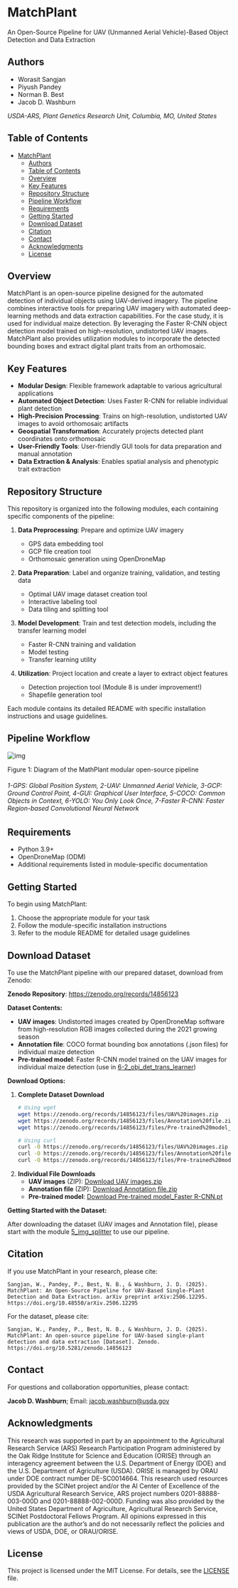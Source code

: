 # MatchPlant

An Open-Source Pipeline for UAV (Unmanned Aerial Vehicle)-Based Object Detection and Data Extraction

## Authors

- Worasit Sangjan
- Piyush Pandey
- Norman B. Best
- Jacob D. Washburn
  
*USDA-ARS, Plant Genetics Research Unit, Columbia, MO, United States*

## Table of Contents
- [MatchPlant](#matchplant)
  - [Authors](#authors)
  - [Table of Contents](#table-of-contents)
  - [Overview](#overview)
  - [Key Features](#key-features)
  - [Repository Structure](#repository-structure)
  - [Pipeline Workflow](#pipeline-workflow)
  - [Requirements](#requirements)
  - [Getting Started](#getting-started)
  - [Download Dataset](#download-dataset)
  - [Citation](#citation)
  - [Contact](#contact)
  - [Acknowledgments](#acknowledgments)
  - [License](#license)

## Overview

MatchPlant is an open-source pipeline designed for the automated detection of individual objects using UAV-derived imagery. The pipeline combines interactive tools for preparing UAV imagery with automated deep-learning methods and data extraction capabilities. For the case study, it is used for individual maize detection. By leveraging the Faster R-CNN object detection model trained on high-resolution, undistorted UAV images. MatchPlant also provides utilization modules to incorporate the detected bounding boxes and extract digital plant traits from an orthomosaic.

## Key Features

- **Modular Design**: Flexible framework adaptable to various agricultural applications
- **Automated Object Detection**: Uses Faster R-CNN for reliable individual plant detection
- **High-Precision Processing**: Trains on high-resolution, undistorted UAV images to avoid orthomosaic artifacts
- **Geospatial Transformation**: Accurately projects detected plant coordinates onto orthomosaic
- **User-Friendly Tools**: User-friendly GUI tools for data preparation and manual annotation
- **Data Extraction & Analysis**: Enables spatial analysis and phenotypic trait extraction

## Repository Structure

This repository is organized into the following modules, each containing specific components of the pipeline:

1. **Data Preprocessing**: Prepare and optimize UAV imagery
   - GPS data embedding tool
   - GCP file creation tool
   - Orthomosaic generation using OpenDroneMap

2. **Data Preparation**: Label and organize training, validation, and testing data
   - Optimal UAV image dataset creation tool
   - Interactive labeling tool
   - Data tiling and splitting tool

3. **Model Development**: Train and test detection models, including the transfer learning model
   - Faster R-CNN training and validation
   - Model testing
   - Transfer learning utility

4. **Utilization**: Project location and create a layer to extract object features
   - Detection projection tool (Module 8 is under improvement!)
   - Shapefile generation tool

Each module contains its detailed README with specific installation instructions and usage guidelines.

## Pipeline Workflow

![img](https://github.com/JacobWashburn-USDA/Ortho_to_image/blob/main/images/img.png)

Figure 1: Diagram of the MathPlant modular open-source pipeline

###### 1-GPS: Global Position System, 2-UAV: Unmanned Aerial Vehicle, 3-GCP: Ground Control Point, 4-GUI: Graphical User Interface, 5-COCO: Common Objects in Context, 6-YOLO: You Only Look Once, 7-Faster R-CNN: Faster Region-based Convolutional Neural Network

## Requirements

- Python 3.9+
- OpenDroneMap (ODM)
- Additional requirements listed in module-specific documentation

## Getting Started

To begin using MatchPlant:

1. Choose the appropriate module for your task
2. Follow the module-specific installation instructions
3. Refer to the module README for detailed usage guidelines

## Download Dataset

To use the MatchPlant pipeline with our prepared dataset, download from Zenodo:

**Zenodo Repository**: https://zenodo.org/records/14856123

**Dataset Contents:**
- **UAV images**: Undistorted images created by OpenDroneMap software from high-resolution RGB images collected during the 2021 growing season
- **Annotation file**: COCO format bounding box annotations (.json files) for individual maize detection
- **Pre-trained model**: Faster R-CNN model trained on the UAV images for individual maize detection (use in [6-2_obj_det_trans_learner](https://github.com/JacobWashburn-USDA/MatchPlant/tree/main/6-2_obj_det_trans_learner))

**Download Options:**

1. **Complete Dataset Download**
   ```bash
   # Using wget
   wget https://zenodo.org/records/14856123/files/UAV%20images.zip
   wget https://zenodo.org/records/14856123/files/Annotation%20file.zip
   wget https://zenodo.org/records/14856123/files/Pre-trained%20model_Faster%20R-CNN.pt
   
   # Using curl
   curl -O https://zenodo.org/records/14856123/files/UAV%20images.zip
   curl -O https://zenodo.org/records/14856123/files/Annotation%20file.zip
   curl -O https://zenodo.org/records/14856123/files/Pre-trained%20model_Faster%20R-CNN.pt
   ```
2. **Individual File Downloads**
   - **UAV images** (ZIP): [Download UAV images.zip](https://zenodo.org/records/14856123/files/UAV%20images.zip?download=1)
   - **Annotation file** (ZIP): [Download Annotation file.zip](https://zenodo.org/records/14856123/files/Annotation%20file.zip?download=1)
   - **Pre-trained model**: [Download Pre-trained model_Faster R-CNN.pt](https://zenodo.org/records/14856123/files/Pre-trained%20model_Faster%20R-CNN.pt?download=1)
  
**Getting Started with the Dataset:**

After downloading the dataset (UAV images and Annotation file), please start with the module [5_img_splitter](https://github.com/JacobWashburn-USDA/Ortho_to_image/tree/main/5_img_splitter) to use our pipeline.

## Citation

If you use MatchPlant in your research, please cite:

```
Sangjan, W., Pandey, P., Best, N. B., & Washburn, J. D. (2025). MatchPlant: An Open-Source Pipeline for UAV-Based Single-Plant Detection and Data Extraction. arXiv preprint arXiv:2506.12295. https://doi.org/10.48550/arXiv.2506.12295
```
For the dataset, please cite:

```
Sangjan, W., Pandey, P., Best, N. B., & Washburn, J. D. (2025). MatchPlant: An open-source pipeline for UAV-based single-plant detection and data extraction [Dataset]. Zenodo. https://doi.org/10.5281/zenodo.14856123
```

## Contact

For questions and collaboration opportunities, please contact:

**Jacob D. Washburn**; Email: jacob.washburn@usda.gov

## Acknowledgments

This research was supported in part by an appointment to the Agricultural Research Service (ARS) Research Participation Program administered by the Oak Ridge Institute for Science and Education (ORISE) through an interagency agreement between the U.S. Department of Energy (DOE) and the U.S. Department of Agriculture (USDA). ORISE is managed by ORAU under DOE contract number DE-SC0014664. This research used resources provided by the SCINet project and/or the AI Center of Excellence of the USDA Agricultural Research Service, ARS project numbers 0201-88888-003-000D and 0201-88888-002-000D. Funding was also provided by the United States Department of Agriculture, Agricultural Research Service, SCINet Postdoctoral Fellows Program. All opinions expressed in this publication are the author’s and do not necessarily reflect the policies and views of USDA, DOE, or ORAU/ORISE.

## License

This project is licensed under the MIT License. For details, see the [LICENSE](LICENSE) file.
